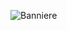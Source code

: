 ![Banniere](https://user-images.githubusercontent.com/47778244/228375490-e65334f4-1177-4424-975e-08c63c38308e.png)
